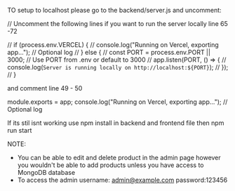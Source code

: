 TO setup to localhost please go to the backend/server.js and uncomment:

// Uncomment the following lines if you want to run the server locally line 65 -72 


// if (process.env.VERCEL) {
//   console.log("Running on Vercel, exporting app..."); // Optional log
// } else {
//   const PORT = process.env.PORT || 3000; // Use PORT from .env or default to 3000
//   app.listen(PORT, () => {
//     console.log(`Server is running locally on http://localhost:${PORT}`);
//   });
// }

and comment line 49 - 50

module.exports = app;
console.log("Running on Vercel, exporting app..."); // Optional log


If its stil isnt working use npm install in backend and frontend file 
then npm run start 


NOTE:

- You can be able to edit and delete product in the admin page however you wouldn't be able to add products unless you have access to MongoDB database
- To access the admin username: admin@example.com password:123456
